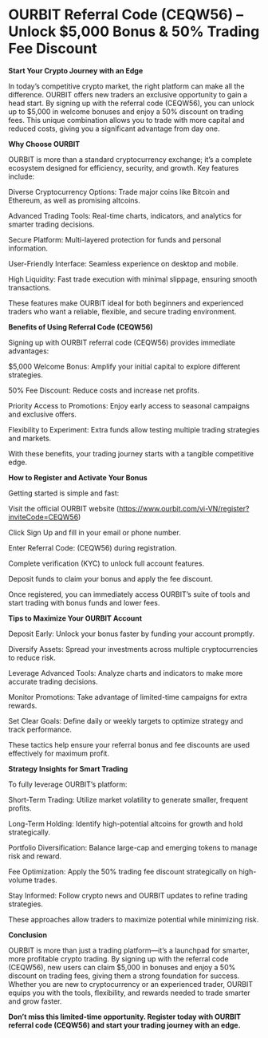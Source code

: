 # OURBIT Referral Code (CEQW56) – Unlock $5,000 Bonus & 50% Trading Fee Discount

**Start Your Crypto Journey with an Edge**

In today’s competitive crypto market, the right platform can make all the difference. OURBIT offers new traders an exclusive opportunity to gain a head start. By signing up with the referral code (CEQW56), you can unlock up to $5,000 in welcome bonuses and enjoy a 50% discount on trading fees. This unique combination allows you to trade with more capital and reduced costs, giving you a significant advantage from day one.

**Why Choose OURBIT**

OURBIT is more than a standard cryptocurrency exchange; it’s a complete ecosystem designed for efficiency, security, and growth. Key features include:

Diverse Cryptocurrency Options: Trade major coins like Bitcoin and Ethereum, as well as promising altcoins.

Advanced Trading Tools: Real-time charts, indicators, and analytics for smarter trading decisions.

Secure Platform: Multi-layered protection for funds and personal information.

User-Friendly Interface: Seamless experience on desktop and mobile.

High Liquidity: Fast trade execution with minimal slippage, ensuring smooth transactions.

These features make OURBIT ideal for both beginners and experienced traders who want a reliable, flexible, and secure trading environment.

**Benefits of Using Referral Code (CEQW56)**

Signing up with OURBIT referral code (CEQW56) provides immediate advantages:

$5,000 Welcome Bonus: Amplify your initial capital to explore different strategies.

50% Fee Discount: Reduce costs and increase net profits.

Priority Access to Promotions: Enjoy early access to seasonal campaigns and exclusive offers.

Flexibility to Experiment: Extra funds allow testing multiple trading strategies and markets.

With these benefits, your trading journey starts with a tangible competitive edge.

**How to Register and Activate Your Bonus**

Getting started is simple and fast:

Visit the official OURBIT website (https://www.ourbit.com/vi-VN/register?inviteCode=CEQW56)

Click Sign Up and fill in your email or phone number.

Enter Referral Code: (CEQW56) during registration.

Complete verification (KYC) to unlock full account features.

Deposit funds to claim your bonus and apply the fee discount.

Once registered, you can immediately access OURBIT’s suite of tools and start trading with bonus funds and lower fees.

**Tips to Maximize Your OURBIT Account**

Deposit Early: Unlock your bonus faster by funding your account promptly.

Diversify Assets: Spread your investments across multiple cryptocurrencies to reduce risk.

Leverage Advanced Tools: Analyze charts and indicators to make more accurate trading decisions.

Monitor Promotions: Take advantage of limited-time campaigns for extra rewards.

Set Clear Goals: Define daily or weekly targets to optimize strategy and track performance.

These tactics help ensure your referral bonus and fee discounts are used effectively for maximum profit.

**Strategy Insights for Smart Trading**

To fully leverage OURBIT’s platform:

Short-Term Trading: Utilize market volatility to generate smaller, frequent profits.

Long-Term Holding: Identify high-potential altcoins for growth and hold strategically.

Portfolio Diversification: Balance large-cap and emerging tokens to manage risk and reward.

Fee Optimization: Apply the 50% trading fee discount strategically on high-volume trades.

Stay Informed: Follow crypto news and OURBIT updates to refine trading strategies.

These approaches allow traders to maximize potential while minimizing risk.

**Conclusion**

OURBIT is more than just a trading platform—it’s a launchpad for smarter, more profitable crypto trading. By signing up with the referral code (CEQW56), new users can claim $5,000 in bonuses and enjoy a 50% discount on trading fees, giving them a strong foundation for success. Whether you are new to cryptocurrency or an experienced trader, OURBIT equips you with the tools, flexibility, and rewards needed to trade smarter and grow faster.

**Don’t miss this limited-time opportunity. Register today with OURBIT referral code (CEQW56) and start your trading journey with an edge.**
